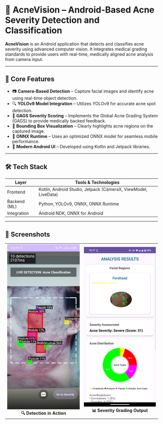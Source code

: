 # 🤖 AcneVision – Android-Based Acne Severity Detection and Classification

**AcneVision** is an Android application that detects and classifies acne severity using advanced computer vision. 
It integrates medical grading standards to provide users with real-time, medically aligned acne analysis from camera input.

---

## 🧠 Core Features

- 📷 **Camera-Based Detection** – Capture facial images and identify acne using real-time object detection.
- 🔍 **YOLOv9 Model Integration** – Utilizes YOLOv9 for accurate acne spot detection.
- 🧪 **GAGS Severity Scoring** – Implements the Global Acne Grading System (GAGS) to provide medically backed feedback.
- 🔲 **Bounding Box Visualization** – Clearly highlights acne regions on the captured image.
- 🔄 **ONNX Runtime** – Uses an optimized ONNX model for seamless mobile performance.
- 📱 **Modern Android UI** – Developed using Kotlin and Jetpack libraries.

---

## 🛠️ Tech Stack

| Layer        | Tools & Technologies                      |
|--------------|--------------------------------------------|
| Frontend     | Kotlin, Android Studio, Jetpack (CameraX, ViewModel, LiveData) |
| Backend (ML) | Python, YOLOv9, ONNX, ONNX Runtime         |
| Integration  | Android NDK, ONNX for Android              |

---

## 📸 Screenshots

<table>
  <tr>
    <td align="center">
      <img src="./screenshots/realtime_scan.jpg" alt="Detection View" width="300"/><br/>
      <strong>🔍 Detection in Action</strong>
    </td>
    <td align="center">
      <img src="./screenshots/gags_result.png" alt="Severity Output" width="300"/><br/>
      <strong>📊 Severity Grading Output</strong>
    </td>
  </tr>
</table>
